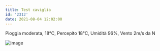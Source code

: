 ```yaml
---
title: Test caviglia
id: '2312'
date: 2021-08-04 12:02:00
---
```


Pioggia moderata, 18°C, Percepito 18°C, Umidità 96%, Vento 2m/s da N
<!-- more -->
![image](/images/2021/08/20210804-activity-map.png)